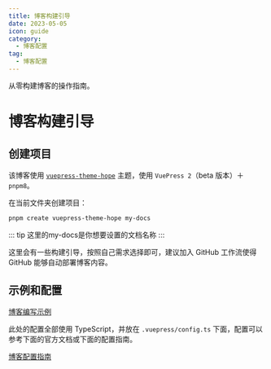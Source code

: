 ```yaml
---
title: 博客构建引导
date: 2023-05-05
icon: guide
category:
  - 博客配置
tag:
  - 博客配置
---
```


从零构建博客的操作指南。

<!-- more -->

# 博客构建引导

## 创建项目

该博客使用 [`vuepress-theme-hope`](https://vuepress-theme-hope.github.io/v2/zh/) 主题，使用 `VuePress 2`（beta 版本）＋ `pnpm8`。

在当前文件夹创建项目：

```bash
pnpm create vuepress-theme-hope my-docs
```

::: tip
这里的my-docs是你想要设置的文档名称
:::

这里会有一些构建引导，按照自己需求选择即可，建议加入 GitHub 工作流使得 GitHub 能够自动部署博客内容。

## 示例和配置

[博客编写示例](./markdown.md)

此处的配置全部使用 TypeScript，并放在 `.vuepress/config.ts` 下面，配置可以参考下面的官方文档或下面的配置指南。

[博客配置指南](./page.md)

